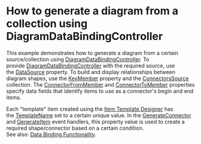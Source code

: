 # How to generate a diagram from a collection using DiagramDataBindingController


<p>This example demonstrates how to generate a diagram from a certain source/collection using <a href="https://documentation.devexpress.com/WindowsForms/clsDevExpressXtraDiagramDiagramDataBindingControllertopic.aspx">DiagramDataBindingController</a>. To provide <a href="https://documentation.devexpress.com/WindowsForms/clsDevExpressXtraDiagramDiagramDataBindingControllertopic.aspx">DiagramDataBindingController</a> with the required source, use the <a href="https://documentation.devexpress.com/WindowsForms/DevExpressXtraDiagramDiagramDataBindingControllerBase_DataSourcetopic.aspx">DataSource</a> property. To build and display relationships between diagram shapes, use the <a href="https://documentation.devexpress.com/WindowsForms/DevExpressXtraDiagramDiagramDataBindingControllerBase_KeyMembertopic.aspx">KeyMember</a> property and the <a href="https://documentation.devexpress.com/WindowsForms/DevExpressXtraDiagramDiagramDataBindingController_ConnectorsSourcetopic.aspx">ConnectorsSource</a> collection. The <a href="https://documentation.devexpress.com/WindowsForms/DevExpressXtraDiagramDiagramDataBindingController_ConnectorFromMembertopic.aspx">ConnectorFromMember</a> and <a href="https://documentation.devexpress.com/WindowsForms/DevExpressXtraDiagramDiagramDataBindingController_ConnectorToMembertopic.aspx">ConnectorToMember</a> properties specify data fields that identify items to use as a connector's begin and end items.</p>
<p>Each "template" item created using the <a href="https://documentation.devexpress.com/WindowsForms/CustomDocument117683.aspx">Item Template Designer</a> has the <a href="https://documentation.devexpress.com/WindowsForms/DevExpressXtraDiagramDiagramItem_TemplateNametopic.aspx">TemplateName</a> set to a certain unique value. In the <a href="https://documentation.devexpress.com/WindowsForms/DevExpressXtraDiagramDiagramDataBindingControllerBase_GenerateConnectortopic.aspx">GenerateConnector</a> and <a href="https://documentation.devexpress.com/WindowsForms/DevExpressXtraDiagramDiagramDataBindingControllerBase_GenerateItemtopic.aspx">GenerateItem</a> event handlers, this property value is used to create a required shape/connector based on a certain condition.<br>See also: <a href="https://documentation.devexpress.com/WPF/CustomDocument117585.aspx">Data Binding Functionality</a>.</p>

<br/>


